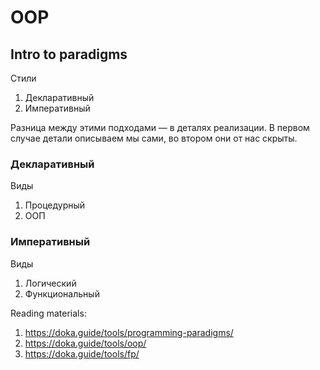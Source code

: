 # OOP 
## Intro to paradigms
Стили
1. Декларативный
2. Императивный

Разница между этими подходами — в деталях реализации. В первом случае детали описываем мы сами, во втором они от нас скрыты.
### Декларативный 
Виды
1. Процедурный
2. ООП
### Императивный
Виды
1. Логический
2. Функциональный


Reading materials:
1. https://doka.guide/tools/programming-paradigms/
2. https://doka.guide/tools/oop/
3. https://doka.guide/tools/fp/